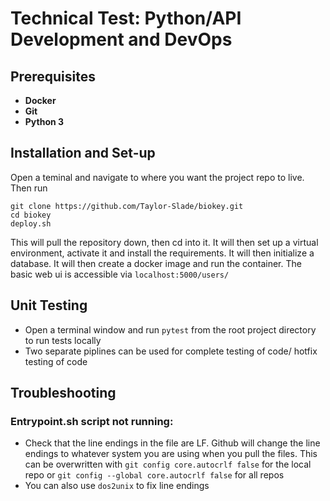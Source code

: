 # Technical Test: Python/API Development and DevOps

## Prerequisites

- **Docker** 
- **Git** 
- **Python 3**

##  Installation and Set-up

Open a teminal and navigate to where you want the project repo to live. Then run

```
git clone https://github.com/Taylor-Slade/biokey.git
cd biokey
deploy.sh
```

This will pull the repository down, then cd into it. It will then set up a virtual environment, activate it and 
install the requirements. It will then initialize a database. It will then create a docker image and run the container.
The basic web ui is accessible via ```localhost:5000/users/```

## Unit Testing

- Open a terminal window and run ```pytest``` from the root project directory to run tests locally
- Two separate piplines can be used for complete testing of code/ hotfix testing of code


## Troubleshooting

### **Entrypoint.sh script not running:**

- Check that the line endings in the file are LF. Github will change the line endings to whatever system you are 
using when you pull the files. This can be overwritten with ```git config core.autocrlf false``` for the local 
repo or ```git config --global core.autocrlf false``` for all repos 
- You can also use ```dos2unix``` to fix line endings
